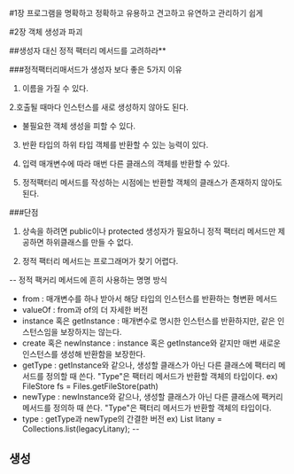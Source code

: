 #1장 프로그램을 명확하고 정확하고 유용하고 견고하고 유연하고 관리하기 쉽게 

#2장 객체 생성과 파괴

##생성자 대신 정적 팩터리 메서드를 고려하라**

###정적팩터리매서드가 생성자 보다 좋은 5가지 이유

1. 이름을 가질 수 있다.

2.호출될 때마다 인스턴스를 새로 생성하지 않아도 된다.

- 불필요한 객체 생성을 피할 수 있다.

3. 반환 타입의 하위 타입 객체를 반환할 수 있는 능력이 있다.

4. 입력 매개변수에 따라 매번 다른 클래스의 객체를 반환할 수 있다.

5. 정적팩터리 메서드를 작성하는 시점에는 반환할 객체의 클래스가 존재하지 않아도 된다.

###단점

1. 상속을 하려면 public이나 protected 생성자가 필요하니 정적 팩터리 메서드만 제공하면 하위클래스를 만들 수 없다.

2. 정적 팩터리 메서드는 프로그래머가 찾기 어렵다.

--
정적 팩커리 메서드에 흔히 사용하는 명명 방식

  - from : 매개변수를 하나 받아서 해당 타입의 인스턴스를 반환하는 형변환 메서드
  - valueOf : from과 of의 더 자세한 버전
  - instance 혹은 getInstance : 매개변수로 명시한 인스턴스를 반환하지만, 같은 인스턴스임을 보장하지는 않는다.
  - create 혹은 newInstance : instance 혹은 getInstance와 같지만 매번 새로운 인스턴스를 생성해 반환함을 보장한다.
  - getType : getInstance와 같으나, 생성할 클래스가 아닌 다른 클래스에 팩터리 메서드를 정의할 때 쓴다. "Type"은 팩터리 메서드가 반환할 객체의 타입이다.
    ex) FileStore fs = Files.getFileStore(path)
  - newType : newInstance와 같으나, 생성할 클래스가 아닌 다른 클래스에 팩커리 메서드를 정의하 때 쓴다. "Type"은 팩터리 메서드가 반환할 객체의 타입이다.
  - type : getType과 newType의 간결한 버전
    ex) List<Complaint> litany = Collections.list(legacyLitany);
-- 

## 생성
